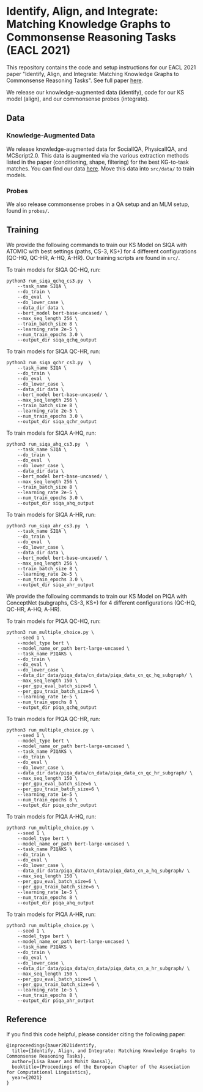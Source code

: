 # Identify, Align, and Integrate: Matching Knowledge Graphs to Commonsense Reasoning Tasks (EACL 2021)

This repository contains the code and setup instructions for our EACL 2021 paper "Identify, Align, and Integrate: Matching Knowledge Graphs to Commonsense Reasoning Tasks". See full paper [here](https://arxiv.org/abs/2104.10193).

We release our knowledge-augmented data (identify), code for our KS model (align), and our commonsense probes (integrate).   

## Data

### Knowledge-Augmented Data
We release knowledge-augmented data for SocialIQA, PhysicalIQA, and MCScript2.0. This data is augmented via the various extraction methods listed in the paper (conditioning, shape, filtering) for the best KG-to-task matches. You can find our data [here](https://drive.google.com/drive/folders/18ePzPXlv4mb14c00bJj8WXJuuBYaG6oW?usp=sharing). Move this data into `src/data/` to train models.


### Probes
We also release commonsense probes in a QA setup and an MLM setup, found in `probes/`. 

## Training 
We provide the following commands to train our KS Model on SIQA with ATOMIC with best settings (paths, CS-3, KS+) for 4 different configurations (QC-HQ, QC-HR, A-HQ, A-HR). Our training scripts are found in `src/`.

To train models for SIQA QC-HQ, run:
```
python3 run_siqa_qchq_cs3.py  \
    --task_name SIQA \
    --do_train \
    --do_eval  \
    --do_lower_case \
    --data_dir data \
    --bert_model bert-base-uncased/ \
    --max_seq_length 256 \
    --train_batch_size 8 \
    --learning_rate 2e-5 \
    --num_train_epochs 3.0 \  
    --output_dir siqa_qchq_output
```

To train models for SIQA QC-HR, run:
```
python3 run_siqa_qchr_cs3.py  \
    --task_name SIQA \
    --do_train \
    --do_eval  \
    --do_lower_case \
    --data_dir data \
    --bert_model bert-base-uncased/ \
    --max_seq_length 256 \
    --train_batch_size 8 \
    --learning_rate 2e-5 \
    --num_train_epochs 3.0 \  
    --output_dir siqa_qchr_output
```

To train models for SIQA A-HQ, run:
```
python3 run_siqa_ahq_cs3.py  \
    --task_name SIQA \
    --do_train \
    --do_eval  \
    --do_lower_case \
    --data_dir data \
    --bert_model bert-base-uncased/ \
    --max_seq_length 256 \
    --train_batch_size 8 \
    --learning_rate 2e-5 \
    --num_train_epochs 3.0 \  
    --output_dir siqa_ahq_output
```

To train models for SIQA A-HR, run:
```
python3 run_siqa_ahr_cs3.py  \
    --task_name SIQA \
    --do_train \
    --do_eval  \
    --do_lower_case \
    --data_dir data \
    --bert_model bert-base-uncased/ \
    --max_seq_length 256 \
    --train_batch_size 8 \
    --learning_rate 2e-5 \
    --num_train_epochs 3.0 \  
    --output_dir siqa_ahr_output
```


We provide the following commands to train our KS Model on PIQA with ConceptNet (subgraphs, CS-3, KS+) for 4 different configurations (QC-HQ, QC-HR, A-HQ, A-HR).

To train models for PIQA QC-HQ, run:
```
python3 run_multiple_choice.py \
    --seed 1 \
    --model_type bert \
    --model_name_or_path bert-large-uncased \
    --task_name PIQAKS \
    --do_train \
    --do_eval \
    --do_lower_case \
    --data_dir data/piqa_data/cn_data/piqa_data_cn_qc_hq_subgraph/ \
    --max_seq_length 150 \
    --per_gpu_eval_batch_size=6 \
    --per_gpu_train_batch_size=6 \
    --learning_rate 1e-5 \
    --num_train_epochs 8 \
    --output_dir piqa_qchq_output
```

To train models for PIQA QC-HR, run:
```
python3 run_multiple_choice.py \
    --seed 1 \
    --model_type bert \
    --model_name_or_path bert-large-uncased \
    --task_name PIQAKS \
    --do_train \
    --do_eval \
    --do_lower_case \
    --data_dir data/piqa_data/cn_data/piqa_data_cn_qc_hr_subgraph/ \
    --max_seq_length 150 \
    --per_gpu_eval_batch_size=6 \
    --per_gpu_train_batch_size=6 \
    --learning_rate 1e-5 \
    --num_train_epochs 8 \
    --output_dir piqa_qchr_output
```


To train models for PIQA A-HQ, run:
```
python3 run_multiple_choice.py \
    --seed 1 \
    --model_type bert \
    --model_name_or_path bert-large-uncased \
    --task_name PIQAKS \
    --do_train \
    --do_eval \
    --do_lower_case \
    --data_dir data/piqa_data/cn_data/piqa_data_cn_a_hq_subgraph/ \
    --max_seq_length 150 \
    --per_gpu_eval_batch_size=6 \
    --per_gpu_train_batch_size=6 \
    --learning_rate 1e-5 \
    --num_train_epochs 8 \
    --output_dir piqa_ahq_output
```


To train models for PIQA A-HR, run:
```
python3 run_multiple_choice.py \
    --seed 1 \
    --model_type bert \
    --model_name_or_path bert-large-uncased \
    --task_name PIQAKS \
    --do_train \
    --do_eval \
    --do_lower_case \
    --data_dir data/piqa_data/cn_data/piqa_data_cn_a_hr_subgraph/ \
    --max_seq_length 150 \
    --per_gpu_eval_batch_size=6 \
    --per_gpu_train_batch_size=6 \
    --learning_rate 1e-5 \
    --num_train_epochs 8 \
    --output_dir piqa_ahr_output
```

## Reference
If you find this code helpful, please consider citing the following paper:

```
@inproceedings{bauer2021identify,
  title={Identify, Align, and Integrate: Matching Knowledge Graphs to Commonsense Reasoning Tasks},
  author={Lisa Bauer and Mohit Bansal},
  booktitle={Proceedings of the European Chapter of the Association for Computational Linguistics},
  year={2021}
}
```
